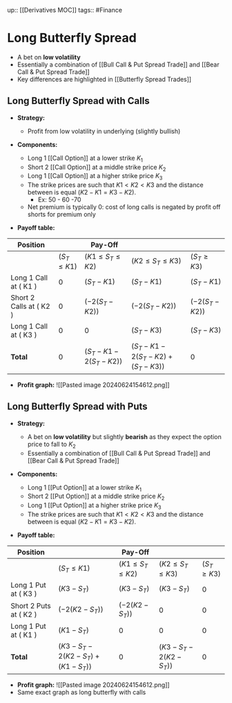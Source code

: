 up:: [[Derivatives MOC]]
tags:: #Finance 
# Long Butterfly Spread
- A bet on **low volatility** 
- Essentially a combination of [[Bull Call & Put Spread Trade]] and [[Bear Call & Put Spread Trade]]
- Key differences are highlighted in [[Butterfly Spread Trades]]
## Long Butterfly Spread with Calls
- **Strategy:** 
	- Profit from low volatility in underlying (slightly bullish)
- **Components:** 
	- Long 1 [[Call Option]] at a lower strike $K_1$
	- Short 2 [[Call Option]] at a middle strike price $K_2$
	- Long 1 [[Call Option]] at a higher strike price $K_3$
	- The strike prices are such that $K1<K2<K3$ and the distance between is equal ($K2−K1=K3−K2$).
		- Ex: 50 - 60 -70
	- Net premium is typically 0: cost of long calls is negated by profit off shorts for premium only
	
- **Payoff table:**

| Position                  |                   | Pay-Off                      |                                           |                    |
| ------------------------- | ----------------- | ---------------------------- | ----------------------------------------- | ------------------ |
|                           | $( S_T \leq K1 )$ | $( K1 \leq S_T \leq K2 )$    | $( K2 \leq S_T \leq K3 )$                 | $( S_T \geq K3 )$  |
| Long 1 Call at \( K1 \)   | 0                 | $( S_T - K1 )$               | $( S_T - K1 )$                            | $( S_T - K1 )$     |
| Short 2 Calls at \( K2 \) | 0                 | $( -2(S_T - K2) )$           | $( -2(S_T - K2) )$                        | $( -2(S_T - K2) )$ |
| Long 1 Call at \( K3 \)   | 0                 | 0                            | $( S_T - K3 )$                            | $( S_T - K3 )$     |
| **Total**                 | 0                 | $( S_T - K1 - 2(S_T - K2) )$ | $( S_T - K1 - 2(S_T - K2) + (S_T - K3) )$ | 0                  |


- **Profit graph:**
![[Pasted image 20240624154612.png]]



## Long Butterfly Spread with Puts
- **Strategy:** 
	- A bet on **low volatility** but slightly **bearish** as they expect the option price to fall to $K_2$
	- Essentially a combination of [[Bull Call & Put Spread Trade]] and [[Bear Call & Put Spread Trade]]
- **Components:** 
	- Long 1 [[Put Option]] at a lower strike $K_1$
	- Short 2 [[Put Option]] at a middle strike price $K_2$
	- Long 1 [[Put Option]] at a higher strike price $K_3$
	- The strike prices are such that $K1<K2<K3$ and the distance between is equal ($K2−K1=K3−K2$).
	
- **Payoff table:**

| Position                 |                                           | Pay-Off                   |                              |                   |
| ------------------------ | ----------------------------------------- | ------------------------- | ---------------------------- | ----------------- |
|                          | $( S_T \leq K1 )$                         | $( K1 \leq S_T \leq K2 )$ | $( K2 \leq S_T \leq K3 )$    | $( S_T \geq K3 )$ |
| Long 1 Put at \( K3 \)   | $( K3 - S_T )$                            | $( K3 - S_T )$            | $( K3 - S_T )$               | 0                 |
| Short 2 Puts at \( K2 \) | $( -2(K2 - S_T) )$                        | $( -2(K2 - S_T) )$        | 0                            | 0                 |
| Long 1 Put at \( K1 \)   | $( K1 - S_T )$                            | 0                         | 0                            | 0                 |
| **Total**                | $( K3 - S_T - 2(K2 - S_T) + (K1 - S_T) )$ | 0                         | $( K3 - S_T - 2(K2 - S_T) )$ | 0                 |


- **Profit graph:**
![[Pasted image 20240624154612.png]]
- Same exact graph as long butterfly with calls